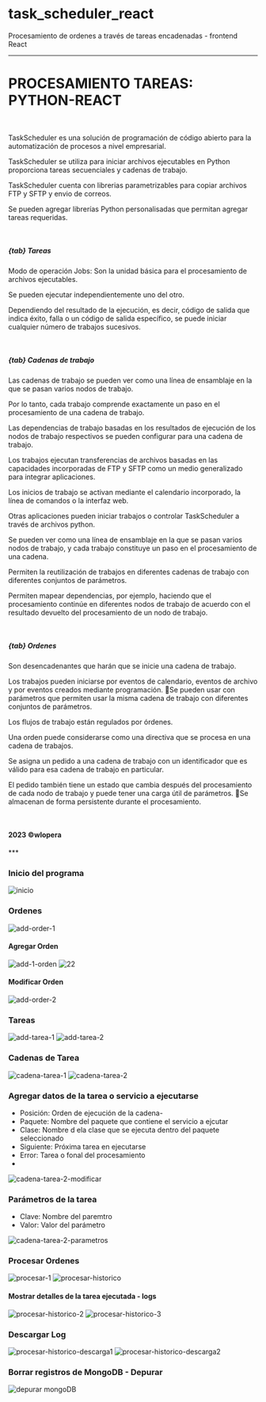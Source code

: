 # task_scheduler_react
Procesamiento de ordenes a través de tareas encadenadas - frontend React
***
<div>
      <h1>PROCESAMIENTO TAREAS: PYTHON-REACT</h1>
      <br />
      <p>
        TaskScheduler es una solución de programación de código abierto para
        la automatización de procesos a nivel empresarial.
      </p>
      <p>
        TaskScheduler se utiliza para iniciar archivos ejecutables en Python
        proporciona tareas secuenciales y cadenas de trabajo.
      </p>
      <p>
        TaskScheduler cuenta con librerias parametrizables para copiar archivos
        FTP y SFTP y envio de correos.
      </p>
      <p>
        Se pueden agregar librerías Python personalisadas que permitan agregar
        tareas requeridas.
      </p>
      <br />
      <h5 style={{ backgroundColor: "#76ed6b" }}>{tab} Tareas</h5>
      <p>
        Modo de operación Jobs: Son la unidad básica para el procesamiento de
        archivos ejecutables.
      </p>
      <p>Se pueden ejecutar independientemente uno del otro.</p>
      <p>
        Dependiendo del resultado de la ejecución, es decir, código de salida
        que indica éxito, falla o un código de salida específico, se puede
        iniciar cualquier número de trabajos sucesivos.
      </p>
      <br />
      <h5 style={{ backgroundColor: "#76ed6b" }}>{tab} Cadenas de trabajo</h5>
      <p>
        Las cadenas de trabajo se pueden ver como una línea de ensamblaje en la
        que se pasan varios nodos de trabajo.
      </p>
      <p>
        Por lo tanto, cada trabajo comprende exactamente un paso en el
        procesamiento de una cadena de trabajo.
      </p>
      <p>
        Las dependencias de trabajo basadas en los resultados de ejecución de
        los nodos de trabajo respectivos se pueden configurar para una cadena de
        trabajo.
      </p>
      <p>
        Los trabajos ejecutan transferencias de archivos basadas en las
        capacidades incorporadas de FTP y SFTP como un medio generalizado para
        integrar aplicaciones.
      </p>
      <p>
        Los inicios de trabajo se activan mediante el calendario incorporado, la
        línea de comandos o la interfaz web.
      </p>
      <p>
        Otras aplicaciones pueden iniciar trabajos o controlar TaskScheduler a
        través de archivos python.
      </p>
      <p>
        Se pueden ver como una línea de ensamblaje en la que se pasan varios
        nodos de trabajo, y cada trabajo constituye un paso en el procesamiento
        de una cadena.
      </p>
      <p>
        Permiten la reutilización de trabajos en diferentes cadenas de trabajo
        con diferentes conjuntos de parámetros.
      </p>
      <p>
        Permiten mapear dependencias, por ejemplo, haciendo que el procesamiento
        continúe en diferentes nodos de trabajo de acuerdo con el resultado
        devuelto del procesamiento de un nodo de trabajo.
      </p>
      <br />
      <h5 style={{ backgroundColor: "#76ed6b" }}>{tab} Ordenes</h5>
      <p>Son desencadenantes que harán que se inicie una cadena de trabajo.</p>
      <p>
        Los trabajos pueden iniciarse por eventos de calendario, eventos de
        archivo y por eventos creados mediante programación. Se pueden usar con
        parámetros que permiten usar la misma cadena de trabajo con diferentes
        conjuntos de parámetros.
      </p>
      <p>Los flujos de trabajo están regulados por órdenes.</p>
      <p>
        Una orden puede considerarse como una directiva que se procesa en una
        cadena de trabajos.
      </p>
      <p>
        Se asigna un pedido a una cadena de trabajo con un identificador que es
        válido para esa cadena de trabajo en particular.
      </p>
      <p>
        El pedido también tiene un estado que cambia después del procesamiento
        de cada nodo de trabajo y puede tener una carga útil de parámetros. Se
        almacenan de forma persistente durante el procesamiento.
      </p>
      <br />
      <h4>2023 ©wlopera</h4>
    </div>
***


### Inicio del programa
![inicio](https://github.com/wlopera/task_scheduler_react/assets/7141537/45801198-b556-424f-956f-e155beca8d62)

### Ordenes
![add-order-1](https://github.com/wlopera/task_scheduler_react/assets/7141537/9948e913-58ed-4cdd-86b7-72030a21392c)

#### Agregar Orden
![add-1-orden](https://github.com/wlopera/task_scheduler_react/assets/7141537/eedd7cd7-094c-4e25-9ca3-a8685d072bb7)
![22](https://github.com/wlopera/task_scheduler_react/assets/7141537/8683e9fa-9678-42db-94ca-4e702024fb08)

#### Modificar Orden
![add-order-2](https://github.com/wlopera/task_scheduler_react/assets/7141537/80dc982a-77d7-4730-b829-c6dfb5e7be8f)

### Tareas
![add-tarea-1](https://github.com/wlopera/task_scheduler_react/assets/7141537/6181c84d-b098-4776-8de5-624503d11701)
![add-tarea-2](https://github.com/wlopera/task_scheduler_react/assets/7141537/4f3ce3e0-8031-4034-9e91-0216478e572c)

### Cadenas de Tarea
![cadena-tarea-1](https://github.com/wlopera/task_scheduler_react/assets/7141537/6b2529f5-2ee0-4efe-a93e-b578ecf29f7e)
![cadena-tarea-2](https://github.com/wlopera/task_scheduler_react/assets/7141537/20518171-84b6-4473-8a62-0e415c1bdf98)

### Agregar datos de la tarea o servicio a ejecutarse
 - Posición: Orden de ejecución de la cadena-
 - Paquete: Nombre del paquete que contiene el servicio a ejcutar
 - Clase: Nombre d ela clase que se ejecuta dentro del paquete seleccionado
 - Siguiente: Próxima tarea en ejecutarse
 - Error: Tarea o fonal del procesamiento
 - 
![cadena-tarea-2-modificar](https://github.com/wlopera/task_scheduler_react/assets/7141537/d2648da5-3747-49ff-8003-160a3423243b)

### Parámetros de la tarea
 - Clave: Nombre del paremtro
 - Valor: Valor del parámetro
   
![cadena-tarea-2-parametros](https://github.com/wlopera/task_scheduler_react/assets/7141537/f9b2aec6-9cab-4d4e-9798-d241bdf3f3f2)

### Procesar Ordenes
![procesar-1](https://github.com/wlopera/task_scheduler_react/assets/7141537/6bc6c5ea-ee69-45e3-8429-d2156cb44220)
![procesar-historico](https://github.com/wlopera/task_scheduler_react/assets/7141537/1f8507e4-e8ae-4d0f-ba79-e46c14a9340b)

#### Mostrar detalles de la tarea ejecutada - logs 
![procesar-historico-2](https://github.com/wlopera/task_scheduler_react/assets/7141537/c6048ddb-3c31-4c53-a447-07da2ab3d38f)
![procesar-historico-3](https://github.com/wlopera/task_scheduler_react/assets/7141537/928d4063-3067-4625-986a-71db57ef9524)

### Descargar Log
![procesar-historico-descarga1](https://github.com/wlopera/task_scheduler_react/assets/7141537/45497090-655d-4b71-badf-d1f56a98c65e)
![procesar-historico-descarga2](https://github.com/wlopera/task_scheduler_react/assets/7141537/dad15667-b2d3-4528-8e05-2cd7b9102793)

### Borrar registros de MongoDB - Depurar
![depurar mongoDB](https://github.com/wlopera/task_scheduler_react/assets/7141537/d38ac18b-ce18-4374-8c6c-8a47f903363c)
